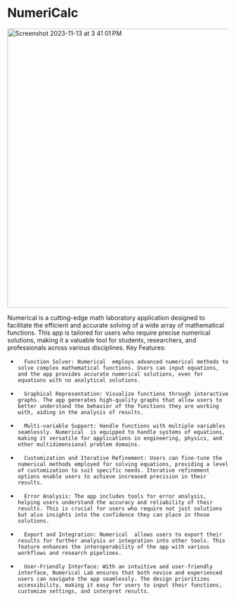 # NumeriCalc

<img width="635" alt="Screenshot 2023-11-13 at 3 41 01 PM" src="https://github.com/ogulewefortune/NumeriCalc/assets/74354924/89f56507-2590-471b-977d-e830b4656257">

Numerical is a cutting-edge math laboratory application designed to facilitate the efficient and accurate solving of a wide array of mathematical functions. This app is tailored for users who require precise numerical solutions, making it a valuable tool for students, researchers, and professionals across various disciplines.
Key Features:
* 		Function Solver: Numerical  employs advanced numerical methods to solve complex mathematical functions. Users can input equations, and the app provides accurate numerical solutions, even for equations with no analytical solutions.
* 		Graphical Representation: Visualize functions through interactive graphs. The app generates high-quality graphs that allow users to better understand the behavior of the functions they are working with, aiding in the analysis of results.
* 		Multi-variable Support: Handle functions with multiple variables seamlessly. Numerical  is equipped to handle systems of equations, making it versatile for applications in engineering, physics, and other multidimensional problem domains.
* 		Customization and Iterative Refinement: Users can fine-tune the numerical methods employed for solving equations, providing a level of customization to suit specific needs. Iterative refinement options enable users to achieve increased precision in their results.
* 		Error Analysis: The app includes tools for error analysis, helping users understand the accuracy and reliability of their results. This is crucial for users who require not just solutions but also insights into the confidence they can place in those solutions.
* 		Export and Integration: Numerical  allows users to export their results for further analysis or integration into other tools. This feature enhances the interoperability of the app with various workflows and research pipelines.
* 		User-Friendly Interface: With an intuitive and user-friendly interface, Numerical Lab ensures that both novice and experienced users can navigate the app seamlessly. The design prioritizes accessibility, making it easy for users to input their functions, customize settings, and interpret results.
